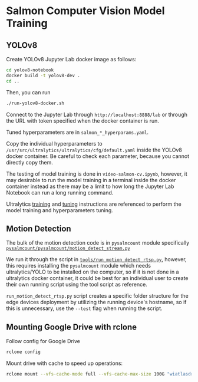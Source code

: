 # Salmon Computer Vision Model Training
## YOLOv8
Create YOLOv8 Jupyter Lab docker image as follows:
```bash
cd yolov8-notebook
docker build -t yolov8-dev .
cd ..
```

Then, you can run
```bash
./run-yolov8-docker.sh
```

Connect to the Jupyter Lab through `http://localhost:8888/lab` or through the URL with token specified
when the docker container is run.

Tuned hyperparameters are in `salmon_*_hyperparams.yaml`.

Copy the individual hyperparameters to `/usr/src/ultralytics/ultralytics/cfg/default.yaml` inside the
YOLOv8 docker container. Be careful to check each parameter, because you cannot directly copy them.

The testing of model training is done in `video-salmon-cv.ipynb`, however, it
may desirable to run the model training in a terminal inside the docker
container instead as there may be a limit to how long the Jupyter Lab Notebook
can run a long running command.

Ultralytics [training](https://docs.ultralytics.com/modes/train/) and
[tuning](https://docs.ultralytics.com/guides/hyperparameter-tuning/)
instructions are referenced to perform the model training and hyperparameters
tuning.

## Motion Detection

The bulk of the motion detection code is in `pysalmcount` module specifically
[`pysalmcount/pysalmcount/motion_detect_stream.py`](pysalmcount/pysalmcount/motion_detect_stream.py)

We run it through the script in
[`tools/run_motion_detect_rtsp.py`](tools/run_motion_detect_rtsp.py), however,
this requires installing the `pysalmcount` module which needs ultralytics/YOLO
to be installed on the computer, so if it is not done in a ultralytics docker
container, it could be best for an individual user to create their own running
script using the tool script as reference.

`run_motion_detect_rtsp.py` script creates a specific folder structure for the
edge devices deployment by utilizing the running device's hostname, so if this
is unnecessary, use the `--test` flag when running the script.

## Mounting Google Drive with rclone

Follow config for Google Drive
```bash
rclone config
```

Mount drive with cache to speed up operations:
```bash
rclone mount --vfs-cache-mode full --vfs-cache-max-size 100G "wiatlasdrive:Salmon Videos" Salmon_Videos
```
